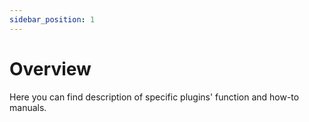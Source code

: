 ```yaml
---
sidebar_position: 1
---
```

# Overview

Here you can find description of specific plugins' function and how-to manuals.
